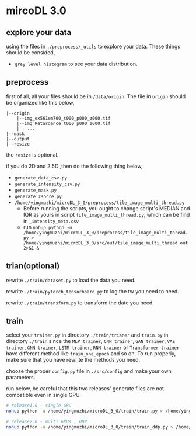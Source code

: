 
# mircoDL 3.0

## explore your data

using the files in `./preprocess/_utils` to explore your data. These things should be consided,

- `grey level histogram` to see your data distribution.

## preprocess

first of all, all your files should be in `/data/origin`. The file in `origin` should be organized like this below,

```
|--origin
    |--img_ex561em700_t000_p000_z000.tif
    |--img_Retardance_t000_p090_z000.tif
    |-- ...
|--mask
|--output
|--resize
```

the `resize` is optional.

if you do 2D and 2.5D ,then do the following thing below,

- `generate_data_csv.py`
- `generate_intensity_csv.py`
- `generate_mask.py`
- `generate_zsocre.py`
- `/home/yingmuzhi/microDL_3_0/preprocess/tile_image_multi_thread.py`
    - Before running the scripts, you ought to change script's MEDIAN and IQR as yours in script `tile_image_multi_thread.py`, which can be find in `_intensity_meta.csv`
    - run `nohup python -u /home/yingmuzhi/microDL_3_0/preprocess/tile_image_multi_thread.py > /home/yingmuzhi/microDL_3_0/src/out/tile_image_multi_thread.out 2>&1 &`


## trian(optional)

rewrite `./train/dataset.py` to load the data you need.

rewrite `./train/pytorch_tensorboard.py` to log the tw you need to need.

rewrite `./train/transform.py` to transform the date you need.

## train 

select your `trainer.py` in directory `./train/trianer` and `train.py` in directory `./train` since the `MLP trainer`, `CNN trainer`, `GAN trainer`, `VAE trainer`, `GNN trainer`, `LSTM trainer`, `RNN trainer` or `Transformer trainer` have different method like `train_one_epoch` and so on. To run properly, make sure that you have rewrite the methods you need. 

choose the proper `config.py` file in `./src/config` and make your own parameters. 

run below, be careful that this two releases' generate files are not compatible even in single GPU.

```bash
# release1.0 - single GPU
nohup python -u /home/yingmuzhi/microDL_3_0/train/train.py > /home/yingmuzhi/microDL_3_0/src/out/train.out 2>&1 &

# release2.0 - multi GPUs , DDP
nohup python -u /home/yingmuzhi/microDL_3_0/train/train_ddp.py > /home/yingmuzhi/microDL_3_0/src/out/train_ddp.out 2>&1 &
```